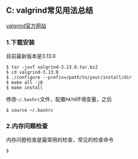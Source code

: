 ## C: valgrind常见用法总结

[valgrind官方网站](http://valgrind.org/)

### 1.下载安装

目前最新版本是3.13.0

```shell
$ tar -jxvf valgrind-3.13.0.tar.bz2
$ cd valgrind-3.13.0
$ ./configure --prefix=/path/to/your/install/dir
$ make all -j8
$ make install
```

修改`~/.bashrc`文件，配置`PATH`环境变量，之后

```shell
$ source ~/.bashrc
```

### 2.内存问题检查

内存问题检查是最常用的检查，常见的检查命令

```shell
$ 
```
